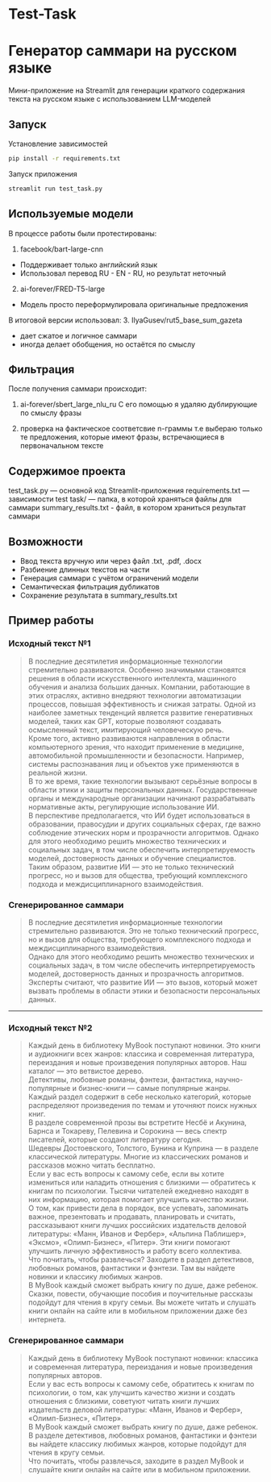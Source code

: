 # Test-Task

# Генератор саммари на русском языке 

Мини-приложение на Streamlit для генерации краткого содержания текста на русском языке с использованием LLM-моделей

## Запуск 

Установление зависимостей 

```bash
pip install -r requirements.txt
```

Запуск приложения
```bash
streamlit run test_task.py
```

## Используемые модели 

В процессе работы были протестированы: 
1. facebook/bart-large-cnn
- Поддерживает только английский язык
- Использовал перевод RU - EN - RU, но результат неточный

2. ai-forever/FRED-T5-large
- Модель просто переформулировала оригинальные предложения 

В итоговой версии использовал:
3. IlyaGusev/rut5_base_sum_gazeta
- дает сжатое и логичное саммари
- иногда делает обобщения, но остаётся по смыслу

## Фильтрация

После получения саммари происходит:

1. ai-forever/sbert_large_nlu_ru
С его помощью я удаляю дублирующие по смыслу фразы 

2. проверка на фактическое соответсвие n-граммы 
т.е выбераю только те предложения, которые имеют фразы, встречающиеся в первоначальном тексте 

## Содержимое проекта
test_task.py — основной код Streamlit-приложения
requirements.txt — зависимости
test task/ — папка, в которой храняться файлы для саммари 
summary_results.txt - файл, в котором храниться результат саммари 

## Возможности
- Ввод текста вручную или через файл .txt, .pdf, .docx
- Разбиение длинных текстов на части
- Генерация саммари с учётом ограничений модели
- Семантическая фильтрация дубликатов
- Сохранение результата в summary_results.txt

## Пример работы

### Исходный текст №1

> В последние десятилетия информационные технологии стремительно развиваются. Особенно значимыми становятся решения в области искусственного интеллекта, машинного обучения и анализа больших данных. Компании, работающие в этих отраслях, активно внедряют технологии автоматизации процессов, повышая эффективность и снижая затраты. Одной из наиболее заметных тенденций является развитие генеративных моделей, таких как GPT, которые позволяют создавать осмысленный текст, имитирующий человеческую речь.  
> Кроме того, активно развиваются направления в области компьютерного зрения, что находит применение в медицине, автомобильной промышленности и безопасности. Например, системы распознавания лиц и объектов уже применяются в реальной жизни.  
> В то же время, такие технологии вызывают серьёзные вопросы в области этики и защиты персональных данных. Государственные органы и международные организации начинают разрабатывать нормативные акты, регулирующие использование ИИ.  
> В перспективе предполагается, что ИИ будет использоваться в образовании, правосудии и других социальных сферах, где важно соблюдение этических норм и прозрачности алгоритмов. Однако для этого необходимо решить множество технических и социальных задач, в том числе обеспечить интерпретируемость моделей, достоверность данных и обучение специалистов.  
> Таким образом, развитие ИИ — это не только технический прогресс, но и вызов для общества, требующий комплексного подхода и междисциплинарного взаимодействия.

### Сгенерированное саммари

> В последние десятилетия информационные технологии стремительно развиваются. Это не только технический прогресс, но и вызов для общества, требующего комплексного подхода и междисциплинарного взаимодействия.  
> Однако для этого необходимо решить множество технических и социальных задач, в том числе обеспечить интерпретируемость моделей, достоверность данных и прозрачность алгоритмов.  
> Эксперты считают, что развитие ИИ — это вызов, который может вызвать проблемы в области этики и безопасности персональных данных.

---

### Исходный текст №2

> Каждый день в библиотеку MyBook поступают новинки. Это книги и аудиокниги всех жанров: классика и современная литература, переиздания и новые произведения популярных авторов. Наш каталог — это ветвистое дерево.  
> Детективы, любовные романы, фэнтези, фантастика, научно-популярные и бизнес-книги — самые популярные жанры.  
> Каждый раздел содержит в себе несколько категорий, которые распределяют произведения по темам и уточняют поиск нужных книг.  
> В разделе современной прозы вы встретите Несбё и Акунина, Барнса и Токареву, Пелевина и Сорокина — весь спектр писателей, которые создают литературу сегодня.  
> Шедевры Достоевского, Толстого, Бунина и Куприна — в разделе классической литературы. Многие из классических романов и рассказов можно читать бесплатно.  
> Если у вас есть вопросы к самому себе, если вы хотите измениться или наладить отношения с близкими — обратитесь к книгам по психологии. Тысячи читателей ежедневно находят в них информацию, которая помогает улучшить качество жизни.  
> О том, как привести дела в порядок, все успевать, запоминать важное, презентовать и продавать, планировать и считать, рассказывают книги лучших российских издательств деловой литературы: «Манн, Иванов и Фербер», «Альпина Паблишер», «Эксмо», «Олимп-Бизнес», «Питер». Эти книги помогают улучшить личную эффективность и работу всего коллектива.  
> Что почитать, чтобы развлечься? Заходите в раздел детективов, любовных романов, фантастики и фэнтези. Там вы найдете новинки и классику любимых жанров.  
> В MyBook каждый сможет выбрать книгу по душе, даже ребенок. Сказки, повести, обучающие пособия и поучительные рассказы подойдут для чтения в кругу семьи. Вы можете читать и слушать книги онлайн на сайте или в мобильном приложении даже без интернета.

### Сгенерированное саммари

> Каждый день в библиотеку MyBook поступают новинки: классика и современная литература, переиздания и новые произведения популярных авторов.  
> Если у вас есть вопросы к самому себе, обратитесь к книгам по психологии, о том, как улучшить качество жизни и создать отношения с близкими, советуют читать книги лучших издательств деловой литературы: «Манн, Иванов и Фербер», «Олимп-Бизнес», «Питер».  
> В MyBook каждый сможет выбрать книгу по душе, даже ребенок.  
> В разделе детективов, любовных романов, фантастики и фэнтези вы найдете классику любимых жанров, которые подойдут для чтения в кругу семьи.  
> Что почитать, чтобы развлечься, заходите в раздел MyBook и слушайте книги онлайн на сайте или в мобильном приложении.




